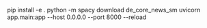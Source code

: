 pip install -e .
python -m spacy download de_core_news_sm
uvicorn app.main:app --host 0.0.0.0 --port 8000 --reload
